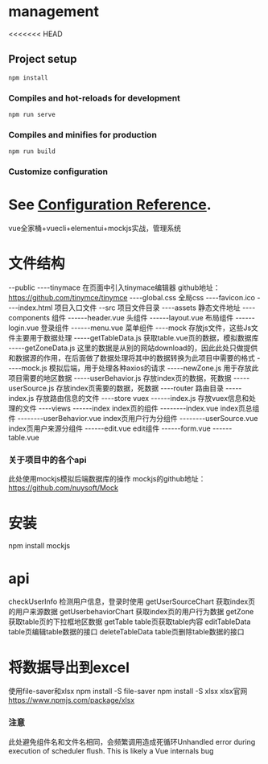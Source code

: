 # management
<<<<<<< HEAD

## Project setup
```
npm install
```

### Compiles and hot-reloads for development
```
npm run serve
```

### Compiles and minifies for production
```
npm run build
```

### Customize configuration
See [Configuration Reference](https://cli.vuejs.org/config/).
=======
vue全家桶+vuecli+elementui+mockjs实战，管理系统

# 文件结构
--public
----tinymace 在页面中引入tinymace编辑器 github地址：https://github.com/tinymce/tinymce
----global.css   全局css
----favicon.ico
----index.html  项目入口文件
--src   项目文件目录
----assets 静态文件地址
----components 组件
------header.vue    头组件
------layout.vue    布局组件
------login.vue     登录组件
------menu.vue      菜单组件
----mock    存放js文件，这些Js文件主要用于数据处理
-----getTableData.js    获取table.vue页的数据，模拟数据库
-----getZoneData.js     这里的数据是从别的网站download的，因此此处只做提供和数据源的作用，在后面做了数据处理将其中的数据转换为此项目中需要的格式
-----mock.js    模拟后端，用于处理各种axios的请求
-----newZone.js     用于存放此项目需要的地区数据
-----userBehavior.js    存放index页的数据，死数据
-----userSource.js  存放index页需要的数据，死数据
----router  路由目录
-----index.js   存放路由信息的文件
----store   vuex
------index.js  存放vuex信息和处理的文件
----views
------index index页的组件
--------index.vue   index页总组件
--------userBehavior.vue    index页用户行为分组件
--------userSource.vue      index页用户来源分组件
------edit.vue  edit组件
------form.vue
------table.vue

### 关于项目中的各个api
此处使用mockjs模拟后端数据库的操作  mockjs的github地址：https://github.com/nuysoft/Mock

# 安装
npm install mockjs
# api
checkUserInfo   检测用户信息，登录时使用
getUserSourceChart      获取index页的用户来源数据
getUserbehaviorChart    获取index页的用户行为数据
getZone     获取table页的下拉框地区数据
getTable    table页获取table内容
editTableData   table页编辑table数据的接口
deleteTableData     table页删除table数据的接口

# 将数据导出到excel
使用file-saver和xlsx
npm install -S file-saver
npm install -S xlsx         xlsx官网  https://www.npmjs.com/package/xlsx

### 注意
此处避免组件名和文件名相同，会频繁调用造成死循环Unhandled error during execution of scheduler flush. This is likely a Vue internals bug
